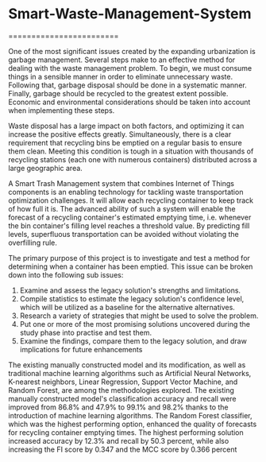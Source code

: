 # Smart-Waste-Management-System
========================

One of the most significant issues created by the expanding urbanization is garbage management. Several steps make to an effective method for dealing with the waste management problem. To begin, we must consume things in a sensible manner in order to eliminate unnecessary waste. Following that, garbage disposal should be done in a systematic manner. Finally, garbage should be recycled to the greatest extent possible. Economic and environmental considerations should be taken into account when implementing these steps. 

Waste disposal has a large impact on both factors, and optimizing it can increase the positive effects greatly. Simultaneously, there is a clear requirement that recycling bins be emptied on a regular basis to ensure them clean. Meeting this condition is tough in a situation with thousands of recycling stations (each one with numerous containers) distributed across a large geographic area. 

A Smart Trash Management system that combines Internet of Things components is an enabling technology for tackling waste transportation optimization challenges. It will allow each recycling container to keep track of how full it is. The advanced ability of such a system will enable the forecast of a recycling container's estimated emptying time, i.e. whenever the bin container's filling level reaches a threshold value. By predicting fill levels, superfluous transportation can be avoided without violating the overfilling rule.

The primary purpose of this project is to investigate and test a method for determining when a container has been emptied. This issue can be broken down into the following sub issues:
1. Examine and assess the legacy solution's strengths and limitations.
2. Compile statistics to estimate the legacy solution's confidence level, which will be utilized as a baseline for the alternative alternatives.
3. Research a variety of strategies that might be used to solve the problem. 
4. Put one or more of the most promising solutions uncovered during the study phase into practise and test them.
5. Examine the findings, compare them to the legacy solution, and draw implications for future enhancements

The existing manually constructed model and its modification, as well as traditional machine learning algorithms such as Artificial Neural Networks, K-nearest neighbors, Linear Regression, Support Vector Machine, and Random Forest, are among the methodologies explored. The existing manually constructed model's classification accuracy and recall were improved from 86.8% and 47.9% to 99.1% and 98.2% thanks to the introduction of machine learning algorithms. The Random Forest classifier, which was the highest performing option, enhanced the quality of forecasts for recycling container emptying times. The highest performing solution increased accuracy by 12.3% and recall by 50.3 percent, while also increasing the FI score by 0.347 and the MCC score by 0.366 percent
